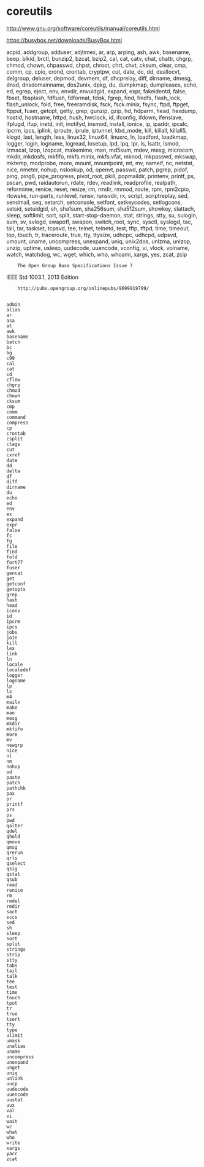 # coreutils

http://www.gnu.org/software/coreutils/manual/coreutils.html




https://busybox.net/downloads/BusyBox.html

acpid, addgroup, adduser, adjtimex, ar, arp, arping, ash,
        awk, basename, beep, blkid, brctl, bunzip2, bzcat, bzip2, cal, cat,
        catv, chat, chattr, chgrp, chmod, chown, chpasswd, chpst, chroot,
        chrt, chvt, cksum, clear, cmp, comm, cp, cpio, crond, crontab,
        cryptpw, cut, date, dc, dd, deallocvt, delgroup, deluser, depmod,
        devmem, df, dhcprelay, diff, dirname, dmesg, dnsd, dnsdomainname,
        dos2unix, dpkg, du, dumpkmap, dumpleases, echo, ed, egrep, eject,
        env, envdir, envuidgid, expand, expr, fakeidentd, false, fbset,
        fbsplash, fdflush, fdformat, fdisk, fgrep, find, findfs, flash_lock,
        flash_unlock, fold, free, freeramdisk, fsck, fsck.minix, fsync,
        ftpd, ftpget, ftpput, fuser, getopt, getty, grep, gunzip, gzip, hd,
        hdparm, head, hexdump, hostid, hostname, httpd, hush, hwclock, id,
        ifconfig, ifdown, ifenslave, ifplugd, ifup, inetd, init, inotifyd,
        insmod, install, ionice, ip, ipaddr, ipcalc, ipcrm, ipcs, iplink,
        iproute, iprule, iptunnel, kbd_mode, kill, killall, killall5, klogd,
        last, length, less, linux32, linux64, linuxrc, ln, loadfont,
        loadkmap, logger, login, logname, logread, losetup, lpd, lpq, lpr,
        ls, lsattr, lsmod, lzmacat, lzop, lzopcat, makemime, man, md5sum,
        mdev, mesg, microcom, mkdir, mkdosfs, mkfifo, mkfs.minix, mkfs.vfat,
        mknod, mkpasswd, mkswap, mktemp, modprobe, more, mount, mountpoint,
        mt, mv, nameif, nc, netstat, nice, nmeter, nohup, nslookup, od,
        openvt, passwd, patch, pgrep, pidof, ping, ping6, pipe_progress,
        pivot_root, pkill, popmaildir, printenv, printf, ps, pscan, pwd,
        raidautorun, rdate, rdev, readlink, readprofile, realpath,
        reformime, renice, reset, resize, rm, rmdir, rmmod, route, rpm,
        rpm2cpio, rtcwake, run-parts, runlevel, runsv, runsvdir, rx, script,
        scriptreplay, sed, sendmail, seq, setarch, setconsole, setfont,
        setkeycodes, setlogcons, setsid, setuidgid, sh, sha1sum, sha256sum,
        sha512sum, showkey, slattach, sleep, softlimit, sort, split,
        start-stop-daemon, stat, strings, stty, su, sulogin, sum, sv,
        svlogd, swapoff, swapon, switch_root, sync, sysctl, syslogd, tac,
        tail, tar, taskset, tcpsvd, tee, telnet, telnetd, test, tftp, tftpd,
        time, timeout, top, touch, tr, traceroute, true, tty, ttysize,
        udhcpc, udhcpd, udpsvd, umount, uname, uncompress, unexpand, uniq,
        unix2dos, unlzma, unlzop, unzip, uptime, usleep, uudecode, uuencode,
        vconfig, vi, vlock, volname, watch, watchdog, wc, wget, which, who,
        whoami, xargs, yes, zcat, zcip
        
        The Open Group Base Specifications Issue 7
IEEE Std 1003.1, 2013 Edition

        http://pubs.opengroup.org/onlinepubs/9699919799/
        
        
    admin
    alias
    ar
    asa
    at
    awk
    basename
    batch
    bc
    bg
    c99
    cal
    cat
    cd
    cflow
    chgrp
    chmod
    chown
    cksum
    cmp
    comm
    command
    compress
    cp
    crontab
    csplit
    ctags
    cut
    cxref
    date
    dd
    delta
    df
    diff
    dirname
    du
    echo
    ed
    env
    ex
    expand
    expr
    false
    fc
    fg
    file
    find
    fold
    fort77
    fuser
    gencat
    get
    getconf
    getopts
    grep
    hash
    head
    iconv
    id
    ipcrm
    ipcs
    jobs
    join
    kill
    lex
    link
    ln
    locale
    localedef
    logger
    logname
    lp
    ls
    m4
    mailx
    make
    man
    mesg
    mkdir
    mkfifo
    more
    mv
    newgrp
    nice
    nl
    nm
    nohup
    od
    paste
    patch
    pathchk
    pax
    pr
    printf
    prs
    ps
    pwd
    qalter
    qdel
    qhold
    qmove
    qmsg
    qrerun
    qrls
    qselect
    qsig
    qstat
    qsub
    read
    renice
    rm
    rmdel
    rmdir
    sact
    sccs
    sed
    sh
    sleep
    sort
    split
    strings
    strip
    stty
    tabs
    tail
    talk
    tee
    test
    time
    touch
    tput
    tr
    true
    tsort
    tty
    type
    ulimit
    umask
    unalias
    uname
    uncompress
    unexpand
    unget
    uniq
    unlink
    uucp
    uudecode
    uuencode
    uustat
    uux
    val
    vi
    wait
    wc
    what
    who
    write
    xargs
    yacc
    zcat

        
